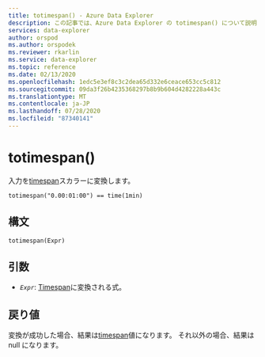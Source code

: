 ```yaml
---
title: totimespan() - Azure Data Explorer
description: この記事では、Azure Data Explorer の totimespan() について説明します。
services: data-explorer
author: orspod
ms.author: orspodek
ms.reviewer: rkarlin
ms.service: data-explorer
ms.topic: reference
ms.date: 02/13/2020
ms.openlocfilehash: 1edc5e3ef8c3c2dea65d332e6ceace653cc5c812
ms.sourcegitcommit: 09da3f26b4235368297b8b9b604d4282228a443c
ms.translationtype: MT
ms.contentlocale: ja-JP
ms.lasthandoff: 07/28/2020
ms.locfileid: "87340141"
---
```

# <a name="totimespan"></a>totimespan()

入力を[timespan](./scalar-data-types/timespan.md)スカラーに変換します。

```kusto
totimespan("0.00:01:00") == time(1min)
```

## <a name="syntax"></a>構文

`totimespan(Expr)`

## <a name="arguments"></a>引数

* *`Expr`*: [Timespan](./scalar-data-types/timespan.md)に変換される式。

## <a name="returns"></a>戻り値

変換が成功した場合、結果は[timespan](./scalar-data-types/timespan.md)値になります。
それ以外の場合、結果は null になります。
